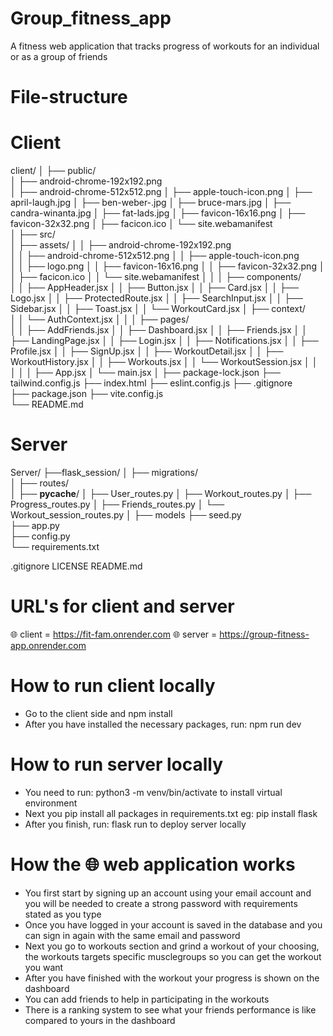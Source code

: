 # Group_fitness_app

A fitness web application that tracks progress of workouts for an individual or as a group of friends

# File-structure
# Client
client/
│
├── public/                     
│   ├── android-chrome-192x192.png              
│   ├── android-chrome-512x512.png
│   ├── apple-touch-icon.png
│	├── april-laugh.jpg
│	├── ben-weber-.jpg
│	├── bruce-mars.jpg
│	├── candra-winanta.jpg
│	├── fat-lads.jpg
│	├── favicon-16x16.png
│	├── favicon-32x32.png
│	├── facicon.ico
│   └── site.webamanifest           
│
├── src/                        
│   ├── assets/ 
│   │   ├── android-chrome-192x192.png              
│   │   ├── android-chrome-512x512.png
│   │   ├── apple-touch-icon.png                
│   │   ├── logo.png
│	│   ├── favicon-16x16.png
│	│   ├── favicon-32x32.png
│	│   ├── facicon.ico
│   │   └── site.webamanifest
│   │
│   ├── components/             
│   │   ├── AppHeader.jsx
│   │   ├── Button.jsx
│   │   ├── Card.jsx
│   │   ├── Logo.jsx
│   │   ├── ProtectedRoute.jsx
│   │   ├── SearchInput.jsx
│   │   ├── Sidebar.jsx
│   │   ├── Toast.jsx
│   │   └── WorkoutCard.jsx
│   ├── context/                
│   │   └── AuthContext.jsx
│   │
│   ├── pages/                  
│   │   ├── AddFriends.jsx
│   │   ├── Dashboard.jsx
│   │   ├── Friends.jsx
│   │   ├── LandingPage.jsx
│   │   ├── Login.jsx
│   │   ├── Notifications.jsx
│   │   ├── Profile.jsx
│   │   ├── SignUp.jsx
│   │   ├── WorkoutDetail.jsx
│   │   ├── WorkoutHistory.jsx
│   │   ├── Workouts.jsx
│   │   └── WorkoutSession.jsx
│   │
│   │
│   ├── App.jsx 
│   └── main.jsx
│
├── package-lock.json
├── tailwind.config.js
├── index.html
├── eslint.config.js
├── .gitignore                        
├── package.json
├── vite.config.js              
└── README.md

# Server
Server/
├──flask_session/
│
├── migrations/                 
│
├── routes/                     
│   ├── __pycache__/
│   ├── User_routes.py
│   ├── Workout_routes.py
│   ├── Progress_routes.py
│   ├── Friends_routes.py
│   └── Workout_session_routes.py
│
├── models
├── seed.py               
├── app.py                
├── config.py             
└── requirements.txt               

.gitignore
LICENSE
README.md

# URL's for client and server

🌐 client = https://fit-fam.onrender.com
🌐 server = https://group-fitness-app.onrender.com

# How to run client locally

- Go to the client side and npm install
- After you have installed the necessary packages, run: npm run dev 

# How to run server locally

- You need to run: python3 -m venv/bin/activate to install virtual environment
- Next you pip install all packages in requirements.txt eg: pip install flask
- After you finish, run: flask run to deploy server locally

# How the 🌐 web application works

- You first start by signing up an account using your email account and you will be needed to create a strong password with requirements stated as you type
- Once you have logged in your account is saved in the database and you can sign in again with the same email and password
- Next you go to workouts section and grind a workout of your choosing, the workouts targets specific musclegroups so you can get the workout you want
- After you have finished with the workout your progress is shown on the dashboard
- You can add friends to help in participating in the workouts
- There is a ranking system to see what your friends performance is like compared to yours in the dashboard